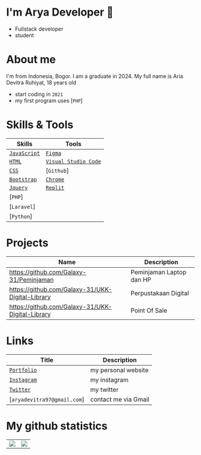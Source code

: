 
# I'm Arya Developer 👋
- Fullstack developer
- student


# About me
I'm from Indonesia, Bogor. I am a graduate in 2024. My full name is Aria Devitra Ruhiyat, 18 years old
- start coding in `2021`
- my first program uses [`PHP`]

# Skills & Tools
| Skills | Tools |
| ----- | ---------- |
| [`JavaScript`]  | [`Figma`] |
| [`HTML`]        | [`Visual Studio Code`]  |
| [`CSS`]         | [`Github`]  |
| [`Bootstrap`]   | [`Chrome`]  |
| [`Jquery`]      | [`Replit`]  |
| [`PHP`]  |      | [`MySQL`]  |
| [`Laravel`]     |  |
| [`Python`]   | | 


# Projects
| Name | Description |
| ----- | ---------- |
| https://github.com/Galaxy-31/Peminjaman | Peminjaman Laptop dan HP|
| https://github.com/Galaxy-31/UKK-Digital-Library| Perpustakaan Digital |
| https://github.com/Galaxy-31/UKK-Digital-Library | Point Of Sale|

# Links
| Title | Description |
| ----- | -------- |
| [`Portfolio`] | my personal website |
| [`Instagram`] | my instagram |
| [`Twitter`] | my twitter |
| [`aryadevitra97@gmail.com`] | contact me via Gmail |

# My github statistics
<table>
  <tr>
    <td align="center" style="padding=0;width=50%;">
      <img align="center" style="padding=0;" src="https://github-readme-stats.vercel.app/api?username=Vins2106&text_color=000000&title_color=000000&show_icons=true&bg_color=20,00d5ff,00ff77&hide_title=true&count_private=true" />
    </td>
    <td>
      <img align="center" style="padding=0;" src="https://github-readme-stats.vercel.app/api/top-langs/?username=Vins2106&text_color=000000&title_color=000000&show_icons=true&bg_color=20,00d5ff,00ff77&layout=compact">
    </td>
  </tr>
</table>


<!-- Links -->
[`JavaScript`]:           https://www.javascript.com/
[`HTML`]:                 https://www.w3schools.com/html/
[`CSS`]:                  https://www.w3schools.com/css/
[`Bootstrap`]:            https://getbootstrap.com/
[`Jquery`]:               https://jquery.com/
[`Express.js`]:           https://expressjs.com/
[`MongoDB`]:              https://www.mongodb.com/
[`React.js`]:             https://reactjs.org/
[`Next.js`]:              https://nextjs.org
[`Socket.io`]:            https://socket.io/
[`Node.js`]:              https://nodejs.org/
[`Figma`]:                https://figma.com/
[`Sublime Text 3 & 4`]:   https://www.sublimetext.com/
[`Visual Studio Code`]:   https://code.visualstudio.com/
[`Chrome`]:               https://www.google.co.id/chrome/
[`Glitch`]:               https://glitch.com/
[`Replit`]:               https://replit.com
[`Portfolio`]:            https://vinsdev.xyz
[`Instagram`]:            https://instagram.com/Vins2106
[`Twitter`]:              https://twitter.com/Vins2106_
[`vins25165@gmail.com`]:  vins25165@gmail.com
[`Bee3`]:                 https://github.com/Bee3-Team/Bee3
[`Zhat`]:                 https://github.com/Vins2106/zhat.cf
[`Repository's`]:         https://github.com/Vins2106?tab=repositories
[`Use this template`]:    https://github.com/Vins2106/Vins2106/generate
